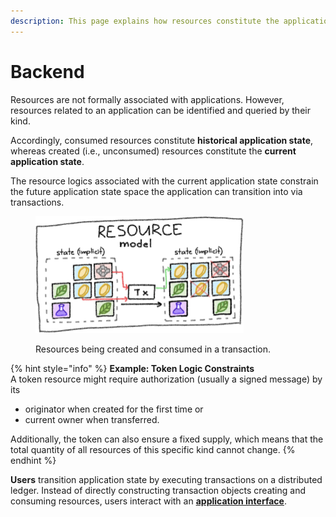 ```yaml
---
description: This page explains how resources constitute the application backend.
---
```


# Backend

Resources are not formally associated with applications. However, resources related to an application can be identified and queried by their kind.

Accordingly, consumed resources constitute **historical application state**, whereas created (i.e., unconsumed) resources constitute the **current application state**.

The resource logics associated with the current application state constrain the future application state space the application can transition into via transactions.

<figure><img src="../../.gitbook/assets/resource-model.png" alt="" width="333"><figcaption><p>Resources being created and consumed in a transaction. </p></figcaption></figure>

{% hint style="info" %}
**Example: Token Logic Constraints**\
A token resource might require authorization (usually a signed message) by its

* originator when created for the first time or&#x20;
* current owner when transferred.

Additionally, the token can also ensure a fixed supply, which means that the total quantity of all resources of this specific kind cannot change.
{% endhint %}

**Users** transition application state by executing transactions on a distributed ledger. Instead of directly constructing transaction objects creating and consuming resources, users interact with an [**application interface**](interface.md).&#x20;

